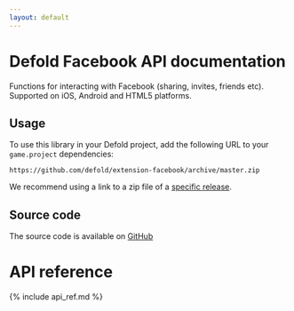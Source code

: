 ```yaml
---
layout: default
---
```


# Defold Facebook API documentation

Functions for interacting with Facebook (sharing, invites, friends etc). Supported on iOS, Android and HTML5 platforms.


## Usage
To use this library in your Defold project, add the following URL to your `game.project` dependencies:

    https://github.com/defold/extension-facebook/archive/master.zip

We recommend using a link to a zip file of a [specific release](https://github.com/defold/extension-facebook/releases).


## Source code

The source code is available on [GitHub](https://github.com/defold/extension-facebook)


# API reference

{% include api_ref.md %}
